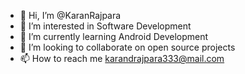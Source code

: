 - 👋 Hi, I’m @KaranRajpara
- 👀 I’m interested in Software Development
- 🌱 I’m currently learning Android Development
- 💞️ I’m looking to collaborate on open source projects
- 📫 How to reach me karandrajpara333@mail.com

<!---
KaranRajpara/KaranRajpara is a ✨ special ✨ repository because its `README.md` (this file) appears on your GitHub profile.
You can click the Preview link to take a look at your changes.
--->
